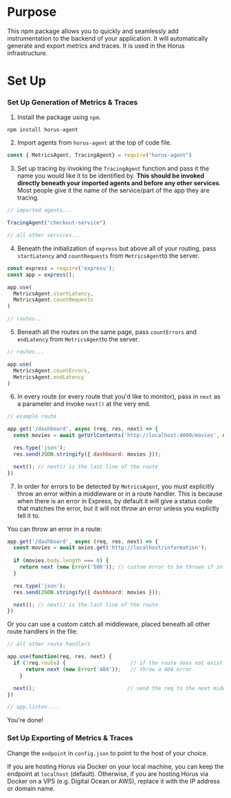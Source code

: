 # Purpose
This npm package allows you to quickly and seamlessly add instrumentation to the backend of your application. It will automatically generate and export metrics and traces. It is used in the Horus infrastructure.

# Set Up
### Set Up Generation of Metrics & Traces

1. Install the package using `npm`.

```shell
npm install horus-agent

```

2. Import agents from `horus-agent` at the top of code file.

```js
const { MetricsAgent, TracingAgent} = require("horus-agent")

```

3. Set up tracing by invoking the `TracingAgent` function and pass it the name you would like it to be identified by. **This should be invoked directly beneath your imported agents and before any other services**. Most people give it the name of the service/part of the app they are tracing. 

```js
// imported agents...

TracingAgent("checkout-service")

// all other services...
```

4. Beneath the initialization of `express` but above all of your routing, pass `startLatency` and `countRequests` from `MetricsAgent`to the server.

```js
const express = require('express');
const app = express();

app.use(
  MetricsAgent.startLatency,
  MetricsAgent.countRequests
)

// routes...
```

5. Beneath all the routes on the same page, pass `countErrors` and `endLatency` from `MetricsAgent`to the server.

```js
// routes...

app.use(
  MetricsAgent.countErrors,
  MetricsAgent.endLatency
)
```

6. In every route (or every route that you'd like to monitor), pass in `next` as a parameter and invoke `next()` at the very end.

```js
// example route

app.get('/dashboard', async (req, res, next) => {
  const movies = await getUrlContents('http://localhost:4000/movies', nodeFetch);

  res.type('json');
  res.send(JSON.stringify({ dashboard: movies }));

  next(); // next() is the last line of the route
})

```

7. In order for errors to be detected by `MetricsAgent`, you must explicitly throw an error within a middleware or in a route handler. This is because when there is an error in Express, by default it will give a status code that matches the error, but it will not _throw_ an error unless you explictly tell it to. 

You can throw an error in a route:

```js
app.get('/dashboard', async (req, res, next) => {
  const movies = await axios.get('http://localhost/information');
  
  if (movies.body.length === 0) {
    return next (new Error('500')); // custom error to be thrown if information is empty
  }

  res.type('json');
  res.send(JSON.stringify({ dashboard: movies }));

  next(); // next() is the last line of the route
})
```

Or you can use a custom catch all middleware, placed beneath all other route handlers in the file:

```js
// all other route handlers

app.use(function(req, res, next) {
  if (!req.route) {                     // if the route does not exist (can add to this if/else conditional)
      return next (new Error('404'));   // throw a 404 error
    }  

  next();                              // send the req to the next middleware
})

// app.listen....
```

You're done!

### Set Up Exporting of Metrics & Traces

Change the `endpoint` in `config.json` to point to the host of your choice. 

If you are hosting Horus via Docker on your local machine, you can keep the endpoint at `localhost` (default). Otherwise, if you are hosting Horus via Docker on a VPS (e.g. Digital Ocean or AWS), replace it with the IP address or domain name.
